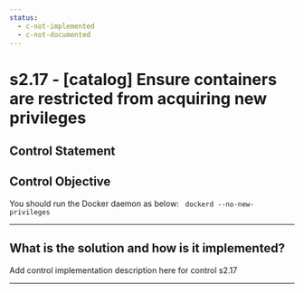 ```yaml
---
status:
  - c-not-implemented
  - c-not-documented
---
```


# s2.17 - \[catalog\] Ensure containers are restricted from acquiring new privileges

## Control Statement

## Control Objective

You should run the Docker daemon as below:  ```  dockerd --no-new-privileges  ```

______________________________________________________________________

## What is the solution and how is it implemented?

Add control implementation description here for control s2.17

______________________________________________________________________
